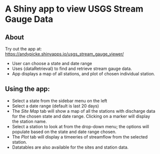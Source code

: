 # A Shiny app to view USGS Stream Gauge Data

## About

Try out the app at: <https://andypicke.shinyapps.io/usgs_stream_gauge_viewer/>

-   User can choose a state and date range
-   Uses {dataRetrieval} to find and retrieve stream gauge data.
-   App displays a map of all stations, and plot of chosen individual station.

## Using the app:

-   Select a state from the sidebar menu on the left
-   Select a date range (default is last 20 days)
-   The *Site Map* tab will show a map of all the stations with discharge data for the chosen state and date range. Clicking on a marker will display the station name.
-   Select a station to look at from the drop-down menu; the options will populate based on the state and date range chosen.
-   The *Plot* tab will display a timeeries of streamflow from the selected station.
-   Datatables are also available for the sites and station data.
